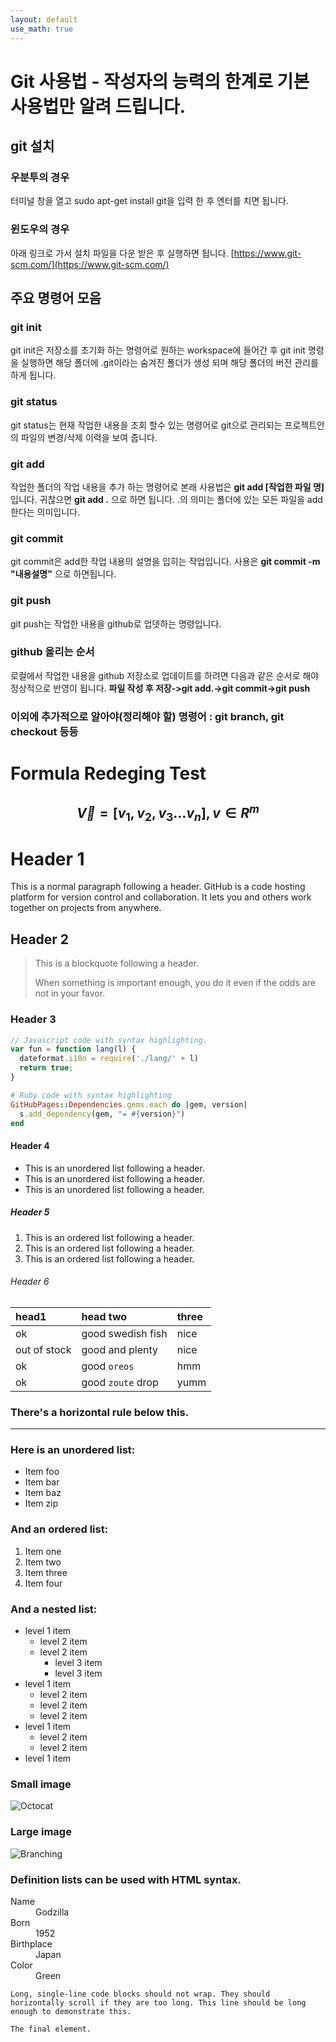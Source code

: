 ```yaml
---
layout: default
use_math: true
---
```


# Git 사용법 - 작성자의 능력의 한계로 기본 사용법만 알려 드립니다.
## git 설치
### 우분투의 경우
터미널 창을 열고 sudo apt-get install git을 입력 한 후 엔터를 치면 됩니다.

### 윈도우의 경우
아래 링크로 가서 설치 파일을 다운 받은 후 실행하면 됩니다.
[https://www.git-scm.com/](https://www.git-scm.com/)

## 주요 명령어 모음
### git init
git init은 저장소를 초기화 하는 명령어로 원하는 workspace에 들어간 후 git init 명령을 실행하면 해당 폴더에 .git이라는 숨겨진 폴더가 생성 되며 해당 폴더의 버전 관리를 하게 됩니다.

### git status
git status는 현재 작업한 내용을 조회 할수 있는 명령어로 git으로 관리되는 프로젝트안의 파일의 변경/삭제 이력을 보여 줍니다.

### git add
작업한 폴더의 작업 내용을 추가 하는 명령어로 본래 사용법은 **git add [작업한 파일 명]** 입니다. 귀찮으면 **git add .** 으로 하면 됩니다. .의 의미는 폴더에 있는 모든 파일을 add 한다는 의미입니다.

### git commit
git commit은 add한 작업 내용의 설명을 입히는 작업입니다. 사용은 **git commit -m "내용설명"** 으로 하면됩니다.

### git push
git push는 작업한 내용을 github로 업뎃하는 명령입니다.

### github 올리는 순서
로컬에서 작업한 내용을 github 저장소로 업데이트를 하려면 다음과 같은 순서로 해야 정상적으로 반영이 됩니다.
**파일 작성 후 저장->git add.->git commit->git push**

### 이외에 추가적으로 알아야(정리해야 할) 명령어 : git branch, git checkout 등등

# Formula Redeging Test

## $$ \overrightarrow V = [v_1, v_2, v_3 \ldots v_n], v \in R^m $$

# Header 1

This is a normal paragraph following a header. GitHub is a code hosting platform for version control and collaboration. It lets you and others work together on projects from anywhere.

## Header 2

> This is a blockquote following a header.
>
> When something is important enough, you do it even if the odds are not in your favor.

### Header 3

```js
// Javascript code with syntax highlighting.
var fun = function lang(l) {
  dateformat.i18n = require('./lang/' + l)
  return true;
}
```

```ruby
# Ruby code with syntax highlighting
GitHubPages::Dependencies.gems.each do |gem, version|
  s.add_dependency(gem, "= #{version}")
end
```

#### Header 4

*   This is an unordered list following a header.
*   This is an unordered list following a header.
*   This is an unordered list following a header.

##### Header 5

1.  This is an ordered list following a header.
2.  This is an ordered list following a header.
3.  This is an ordered list following a header.

###### Header 6

| head1        | head two          | three |
|:-------------|:------------------|:------|
| ok           | good swedish fish | nice  |
| out of stock | good and plenty   | nice  |
| ok           | good `oreos`      | hmm   |
| ok           | good `zoute` drop | yumm  |

### There's a horizontal rule below this.

* * *

### Here is an unordered list:

*   Item foo
*   Item bar
*   Item baz
*   Item zip

### And an ordered list:

1.  Item one
1.  Item two
1.  Item three
1.  Item four

### And a nested list:

- level 1 item
  - level 2 item
  - level 2 item
    - level 3 item
    - level 3 item
- level 1 item
  - level 2 item
  - level 2 item
  - level 2 item
- level 1 item
  - level 2 item
  - level 2 item
- level 1 item

### Small image

![Octocat](https://assets-cdn.github.com/images/icons/emoji/octocat.png)

### Large image

![Branching](https://guides.github.com/activities/hello-world/branching.png)


### Definition lists can be used with HTML syntax.

<dl>
<dt>Name</dt>
<dd>Godzilla</dd>
<dt>Born</dt>
<dd>1952</dd>
<dt>Birthplace</dt>
<dd>Japan</dd>
<dt>Color</dt>
<dd>Green</dd>
</dl>

```
Long, single-line code blocks should not wrap. They should horizontally scroll if they are too long. This line should be long enough to demonstrate this.
```

```
The final element.
```
